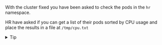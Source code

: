 With the cluster fixed you have been asked to check the pods in the `hr` namespace.

HR have asked if you can get a list of their pods sorted by CPU usage and place the results in a file at `/tmp/cpu.txt`

<details>
  <summary>Tip</summary>
  <p>
  <code>
  kubectl top pod -n hr --sort-by=cpu > /tmp/cpu.txt
  </code>
  </p>
</details>